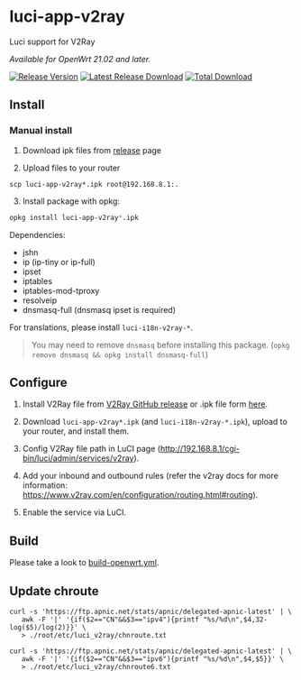 # luci-app-v2ray

Luci support for V2Ray

*Available for OpenWrt 21.02 and later.*

[![Release Version](https://img.shields.io/github/release/rp-hello/luci-app-v2ray.svg)](https://github.com/rp-hello/luci-app-v2ray/releases/latest)
[![Latest Release Download](https://img.shields.io/github/downloads/rp-hello/luci-app-v2ray/latest/total.svg)](https://github.com/rp-hello/luci-app-v2ray/releases/latest)
[![Total Download](https://img.shields.io/github/downloads/rp-hello/luci-app-v2ray/total.svg)](https://github.com/rp-hello/luci-app-v2ray/releases)

## Install

### Manual install

1. Download ipk files from [release](https://github.com/rp-hello/luci-app-v2ray/releases) page

2. Upload files to your router

```
scp luci-app-v2ray*.ipk root@192.168.8.1:.
```

3. Install package with opkg:

```sh
opkg install luci-app-v2ray*.ipk
```

Dependencies:

- jshn
- ip (ip-tiny or ip-full)
- ipset
- iptables
- iptables-mod-tproxy
- resolveip
- dnsmasq-full (dnsmasq ipset is required)

For translations, please install ```luci-i18n-v2ray-*```.

> You may need to remove ```dnsmasq``` before installing this package. (`opkg remove dnsmasq && opkg install dnsmasq-full`)

## Configure

1. Install V2Ray file from [V2Ray GitHub release](https://github.com/v2fly/v2ray-core/releases/latest) or .ipk file form [here](https://github.com/rp-hello/openwrt-v2ray/releases/latest).

2. Download `luci-app-v2ray*.ipk` (and `luci-i18n-v2ray-*.ipk`), upload to your router, and install them.

3. Config V2Ray file path in LuCI page (http://192.168.8.1/cgi-bin/luci/admin/services/v2ray).

4. Add your inbound and outbound rules (refer the v2ray docs for more information: https://www.v2ray.com/en/configuration/routing.html#routing).

5. Enable the service via LuCI.

## Build

Please take a look to [build-openwrt.yml](./.github/workflows/build-openwrt.yml).

## Update chroute

```shell
curl -s 'https://ftp.apnic.net/stats/apnic/delegated-apnic-latest' | \
   awk -F '|' '{if($2=="CN"&&$3=="ipv4"){printf "%s/%d\n",$4,32-log($5)/log(2)}}' \
   > ./root/etc/luci_v2ray/chnroute.txt

curl -s 'https://ftp.apnic.net/stats/apnic/delegated-apnic-latest' | \
   awk -F '|' '{if($2=="CN"&&$3=="ipv6"){printf "%s/%d\n",$4,$5}}' \
   > ./root/etc/luci_v2ray/chnroute6.txt
```
